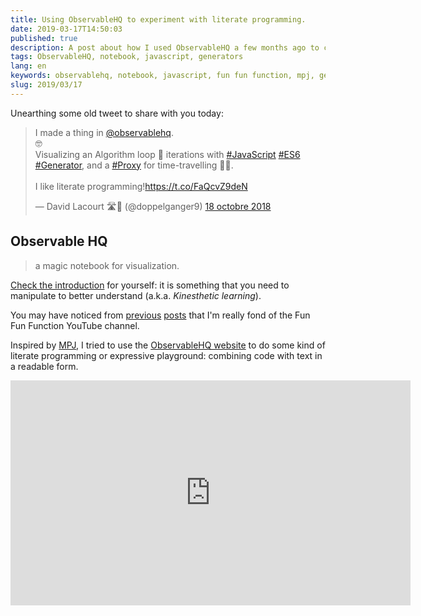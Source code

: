 ```yaml
---
title: Using ObservableHQ to experiment with literate programming.
date: 2019-03-17T14:50:03
published: true
description: A post about how I used ObservableHQ a few months ago to create a notebook about using JavaScript Generators to create a time-traveling visualization of an algorithm.
tags: ObservableHQ, notebook, javascript, generators
lang: en
keywords: observablehq, notebook, javascript, fun fun function, mpj, generators, es6, ecmascript, javascript
slug: 2019/03/17
---
```


Unearthing some old tweet to share with you today:

<blockquote class="twitter-tweet" data-lang="fr"><p lang="en" dir="ltr">I made a thing in <a href="https://twitter.com/observablehq?ref_src=twsrc%5Etfw">@observablehq</a>. <br>🤓<br>Visualizing an Algorithm loop 🔁 iterations with <a href="https://twitter.com/hashtag/JavaScript?src=hash&amp;ref_src=twsrc%5Etfw">#JavaScript</a> <a href="https://twitter.com/hashtag/ES6?src=hash&amp;ref_src=twsrc%5Etfw">#ES6</a> <a href="https://twitter.com/hashtag/Generator?src=hash&amp;ref_src=twsrc%5Etfw">#Generator</a>, and a <a href="https://twitter.com/hashtag/Proxy?src=hash&amp;ref_src=twsrc%5Etfw">#Proxy</a> for time-travelling 👨‍🔬.<br><br>I like literate programming!<a href="https://t.co/FaQcvZ9deN">https://t.co/FaQcvZ9deN</a></p>&mdash; David Lacourt 🛣🏡 (@doppelganger9) <a href="https://twitter.com/doppelganger9/status/1052854967512510464?ref_src=twsrc%5Etfw">18 octobre 2018</a></blockquote>
<script async src="https://platform.twitter.com/widgets.js" charset="utf-8"></script>

## Observable HQ

> a magic notebook for visualization.

[Check the introduction](https://observablehq.com/@observablehq/five-minute-introduction) for yourself: it is something that you need to manipulate to better understand (a.k.a. *Kinesthetic learning*).

You may have noticed from [previous](/2019/03/14/) [posts](/2019/03/16/) that I'm really fond of the Fun Fun Function YouTube channel.

Inspired by [MPJ](https://twitter.com/mpjme), I tried to use the [ObservableHQ website](https://observablehq.com/) to do some kind of literate programming or expressive playground: combining code with text in a readable form.

<iframe id="ytplayer" type="text/html" width="640" height="360"
  src="https://www.youtube.com/embed/MmRmxzrr4lk?autoplay=0&origin=https://lacourt.dev"
  frameborder="0"/>

Here is the result of this experiment from *October, 18th of 2018*.

## Using JavaScript Generators to create a time-traveling visualization of an algorithm

Link to this [Observable notebook](https://observablehq.com/@doppelganger9/algorithm-debugging-using-a-time-travelling-javascript-ge).

*I will try to embed it directly here, but for now, you'll have to visit the link above.*

## Conclusion

*Wow, that was a quick post. Unless you read the Notebook linked, that is.*

As always, I learned a ton on the way and ended up with nice executable documentation for a concept helping me visualize how algorithm work.

I hope you too learned a few things.

> Thanks for reading this blog, If you have any questions, please use the Github Repository's Issues to start a conversation, or use Twitter: my DMs are open.

👋
